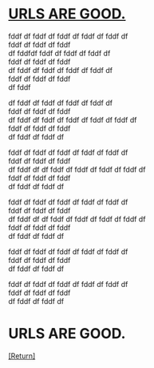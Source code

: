 
# [URLS ARE GOOD.](#URLS-ARE-GOOD-1)
[nameit]: #urls-are-good

fddf
df
fddf
df
fddf
df
fddf
df
fddf
df<br>
fddf
df
fddf
df
fddf<br>
df
fddfdf
fddf
df
fddf
df
fddf
df<br>
fddf
df
fddf
df
fddf<br>
df
fddf
df
fddf
df
fddf
df
fddf
df<br>
fddf
df
fddf
df
fddf<br>
df
fddf


df
fddf
df
fddf
df
fddf
df
fddf
df<br>
fddf
df
fddf
df
fddf<br>
df
fddf
df
fddf
df
fddf
df
fddf
df
fddf
df<br>
fddf
df
fddf
df
fddf<br>
df
fddf
df
fddf
df

fddf
df
fddf
df
fddf
df
fddf
df
fddf
df<br>
fddf
df
fddf
df
fddf<br>
df
fddf
df
df
fddf
df
fddf
df
fddf
df
fddf
df<br>
fddf
df
fddf
df
fddf<br>
df
fddf
df
fddf
df

fddf
df
fddf
df
fddf
df
fddf
df
fddf
df<br>
fddf
df
fddf
df
fddf<br>
df
fddf
df
df
fddf
df
fddf
df
fddf
df
fddf
df<br>
fddf
df
fddf
df
fddf<br>
df
fddf
df
fddf
df

fddf
df
fddf
df
fddf
df
fddf
df
fddf
df<br>
fddf
df
fddf
df
fddf<br>
df
fddf
df
fddf
df

fddf
df
fddf
df
fddf
df
fddf
df
fddf
df<br>
fddf
df
fddf
df
fddf<br>
df
fddf
df
fddf
df

# URLS ARE GOOD.
[[Return]][nameit]
